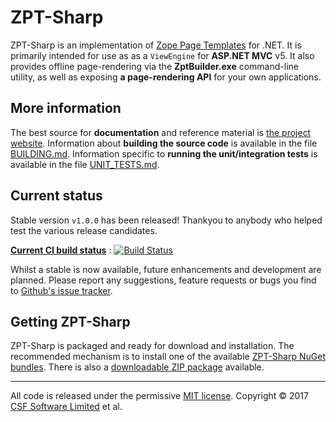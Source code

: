 # ZPT-Sharp
ZPT-Sharp is an implementation of [Zope Page Templates] for .NET.
It is primarily intended for use as as a `ViewEngine` for **ASP.NET MVC** v5.
It also provides offline page-rendering via the **ZptBuilder.exe** command-line utility, as well
as exposing **a page-rendering API** for your own applications.

[Zope Page Templates]: https://docs.zope.org/zope2/zope2book/ZPT.html

## More information
The best source for **documentation** and reference material is [the project website].
Information about **building the source code** is available in the file [BUILDING.md].
Information specific to **running the unit/integration tests** is available in the file [UNIT_TESTS.md].

[the project website]: http://csf-dev.github.io/ZPT-Sharp/
[BUILDING.md]: https://github.com/csf-dev/ZPT-Sharp/blob/master/BUILDING.md
[UNIT_TESTS.md]: https://github.com/csf-dev/ZPT-Sharp/blob/master/UNIT_TESTS.md

## Current status
Stable version `v1.0.0` has been released!  Thankyou to anybody who helped test the various release candidates.

**[Current CI build status](https://github.com/csf-dev/ZPT-Sharp/blob/master/.travis.yml)** : [![Build Status](https://travis-ci.org/csf-dev/ZPT-Sharp.svg?branch=master)](https://travis-ci.org/csf-dev/ZPT-Sharp)

Whilst a stable is now available, future enhancements and development are planned.
Please report any suggestions, feature requests or bugs you find to [Github's issue tracker].

[Github's issue tracker]: https://github.com/csf-dev/ZPT-Sharp/issues

## Getting ZPT-Sharp
ZPT-Sharp is packaged and ready for download and installation.
The recommended mechanism is to install one of the available [ZPT-Sharp NuGet bundles].
There is also a [downloadable ZIP package] available.

[ZPT-Sharp NuGet bundles]: http://csf-dev.github.io/ZPT-Sharp/nuget-packages.html
[downloadable ZIP package]: http://csf-dev.github.io/ZPT-Sharp/download.html

---

All code is released under the permissive [MIT license].
Copyright © 2017 [CSF Software Limited] et al.

[MIT license]: https://github.com/csf-dev/ZPT-Sharp/blob/master/LICENSE
[CSF Software Limited]: http://csf-dev.com/
